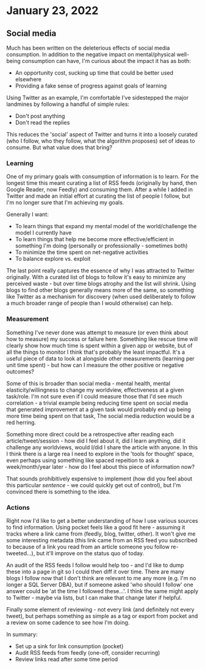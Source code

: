 # January 23, 2022

## Social media

Much has been written on the deleterious effects of social media consumption.  In addition to the negative impact on mental/physical well-being consumption can have, I'm curious about the impact it has as both:

- An opportunity cost, sucking up time that could be better used elsewhere
- Providing a fake sense of progress against goals of learning

Using Twitter as an example, I'm comfortable I've sidestepped the major landmines by following a handful of simple rules:
- Don't post anything
- Don't read the replies

This reduces the 'social' aspect of Twitter and turns it into a loosely curated (who I follow, who they follow, what the algorithm proposes) set of ideas to consume.  But what value does that bring?

### Learning

One of my primary goals with consumption of information is to learn.  For the longest time this meant curating a list of RSS feeds (originally by hand, then Google Reader, now Feedly) and consuming them.  After a while I added in Twitter and made an initial effort at curating the list of people I follow, but I'm no longer sure that I'm achieving my goals.

Generally I want:
- To learn things that expand my mental model of the world/challenge the model I currently have
- To learn things that help me become more effective/efficient in something I'm doing (personally or professionally - sometimes both)
- To minimize the time spent on net-negative activities
- To balance explore vs. exploit

The last point really captures the essence of why I was attracted to Twitter originally.  With a curated list of blogs to follow it's easy to minimize any perceived waste - but over time blogs atrophy and the list will shrink.  Using blogs to find other blogs generally means more of the same, so something like Twitter as a mechanism for discovery (when used deliberately to follow a much broader range of people than I would otherwise) can help.

### Measurement

Something I've never done was attempt to measure (or even think about how to measure) my success or failure here.  Something like rescue time will clearly show how much time is spent within a given app or website, but of all the things to monitor I think that's probably the least impactful.  It's a useful piece of data to look at alongside other measurements (learning per unit time spent) - but how can I measure the other positive or negative outcomes?

Some of this is broader than social media - mental health, mental elasticity/willingness to change my worldview, effectiveness at a given task/role.  I'm not sure even if I could measure those that I'd see much correlation -  a trivial example being reducing time spent on social media that generated improvement at a given task would probably end up being more time being spent on that task, The social media reduction would be a red herring.

Something more direct could be a retrospective after reading each article/tweet/session - how did I feel about it, did I learn anything, did it challenge any worldviews, would I/did I share the article with anyone.  In this I think there is a large rea I need to explore in the 'tools for thought' space, even perhaps using something like spaced repeition to ask a week/month/year later - how do I feel about this piece of information now?

That sounds prohibitively expensive to implement (how did you feel about this particular _sentence_ - we could quickly get out of control), but I'm convinced there is something to the idea.

### Actions

Right now I'd like to get a better understanding of how I use various sources to find information.  Using pocket feels like a good fit here - assuming it tracks where a link came from (feedly, blog, twitter, other).  It won't give me some interesting metadata (this link came from an RSS feed you subscribed to because of a link you read from an article someone you follow re-tweeted...), but it'll improve on the status quo of today.

An audit of the RSS feeds I follow would help too - and I'd like to dump these into a page in git so I could then diff it over time.  There are many blogs I follow now that I don't think are relevant to me any more (e.g. I'm no longer a SQL Server DBA), but if someone asked 'who should I follow' one answer could be 'at the time I followed these...'.  I think the same might apply to Twitter - maybe via lists, but I can make that change later if helpful.

Finally some element of reviewing - not every link (and definitely not every tweet), but perhaps something as simple as a tag or export from pocket and a review on some cadence to see how I'm doing.

In summary:
- Set up a sink for link consumption (pocket)
- Audit RSS feeds from feedly (one-off, consider recurring)
- Review links read after some time period